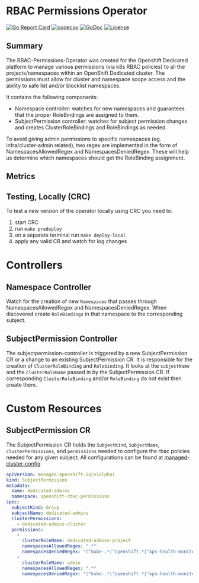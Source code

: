 # RBAC Permissions Operator

[![Go Report Card](https://goreportcard.com/badge/github.com/openshift/rbac-permissions-operator)](https://goreportcard.com/report/github.com/openshift/rbac-permissions-operator)
[![codecov](https://codecov.io/gh/openshift/rbac-permissions-operator/branch/master/graph/badge.svg)](https://codecov.io/gh/openshift/rbac-permissions-operator)
[![GoDoc](https://godoc.org/github.com/openshift/rbac-permissions-operator?status.svg)](https://pkg.go.dev/mod/github.com/openshift/rbac-permissions-operator)
[![License](https://img.shields.io/:license-apache-blue.svg)](http://www.apache.org/licenses/LICENSE-2.0.html)

## Summary
The RBAC-Permissions-Operator was created for the Openshift Dedicated platform to manage various permissions (via k8s RBAC policies) to
all the projects/namespaces within an OpenShift Dedicated cluster. The permissions must allow for cluster and namespace scope access
and the ability to safe list and/or blocklist namespaces.

It contains the following components:
* Namespace controller: watches for new namespaces and guarantees that the proper RoleBindings are assigned to them.
* SubjectPermission controller: watches for subject permission changes and creates ClusterRoleBindings and RoleBindings as needed.

To avoid giving admin permissions to specific namespaces (eg. infra/cluster-admin related), two regex are implemented in the
form of NamespacesAllowedRegex and NamespacesDeniedRegex. These will help us determine which namespaces should get
the RoleBinding assignment.

## Metrics

## Testing, Locally (CRC)
To test a new version of the operator locally using CRC you need to:

1. start CRC
1. run `make predeploy`
1. on a separate terminal run `make deploy-local`
1. apply any valid CR and watch for log changes

# Controllers

## Namespace Controller

Watch for the creation of new `Namespaces` that passes through NamespacesAllowedRegex and NamespacesDeniedRegex. When discovered
create `RoleBindings` in that namespace to the corresponding subject.

## SubjectPermission Controller

The subjectpermission-controller is triggered by a new SubjectPermission CR or a change to an existing SubjectPermission CR. It is
responsible for the creation of `ClusterRoleBinding` and `Rolebinding`. It looks at the `subjectName` and the `clusterRoleName` passed
in by the SubjectPermission CR. If corresponding `ClusterRoleBinding` and/or `RoleBinding` do not exist then create them.

# Custom Resources

## SubjectPermission CR

The SubjectPermission CR holds the `SubjectKind`, `SubjectName`, `clusterPermissions`, and `permissions` needed to configure the rbac policies needed for any given subject. All configurations can be found at [managed-cluster-config](https://github.com/openshift/managed-cluster-config/tree/master/deploy/rbac-permissions-operator-config "rbac-permissions-operator-config")

```yaml
apiVersion: managed.openshift.io/v1alpha1
kind: SubjectPermission
metadata:
  name: dedicated-admins
  namespace: openshift-rbac-permissions
spec:
  subjectKind: Group
  subjectName: dedicated-admins
  clusterPermissions:
    - dedicated-admins-cluster
  permissions:
    -
      clusterRoleName: dedicated-admins-project
      namespacesAllowedRegex: ".*"
      namespacesDeniedRegex: "(^kube-.*|^openshift.*|^ops-health-monitoring$|^management-infra$|^default$|^logging$|^sre-app-check$)"
    -
      clusterRoleName: admin
      namespacesAllowedRegex: ".*"
      namespacesDeniedRegex: "(^kube-.*|^openshift.*|^ops-health-monitoring$|^management-infra$|^default$|^logging$|^sre-app-check$)"
```
